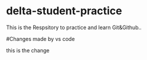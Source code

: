 # delta-student-practice
This is the Respsitory to  practice and learn Git&amp;Github..

#Changes made by vs code

this is the change